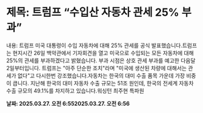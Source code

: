 # **제목: 트럼프 “수입산 자동차 관세 25% 부과”**

  내용: 트럼프 미국 대통령이 수입 자동차에 대해 25% 관세를 공식 발표했습니다.트럼프는 현지시간 26일 백악관에서 기자회견을 열고 미국으로 수입되는 모든 자동차에 대해 25%의 관세를 부과하겠다고 밝혔습니다. 부과 시점은 상호 관세 부과를 예고한 다음달 2일부터입니다. 트럼프는 "아주 단순한 조치"라며 "미국에 생산된 차량에 대해서는 관세가 없다"고 다시한번 강조했습니다.자동차는 한국의 대미 수출 품목 가운데 가장 비중이 큽니다. 지난해 한국의 대미 자동차 수출 규모는 51조 원인데, 한국의 전세계 자동차 수출 규모의 49.1%를 차지하고 있습니다.워싱턴 최주현 특파원

  **날짜: 2025.03.27. 오전 6:552025.03.27. 오전 6:56**